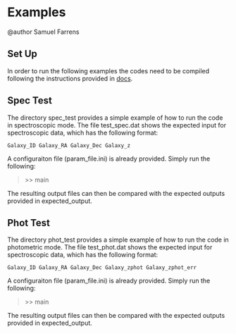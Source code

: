 Examples
==================

@author Samuel Farrens

Set Up
-

In order to run the following examples the codes need to be compiled
following the instructions provided in [docs](../docs/readme.md).

Spec Test
------------

The directory spec\_test provides a simple example of how to run the
code in spectroscopic mode. The file test\_spec.dat shows the expected
input for spectroscopic data, which has the following format:

`Galaxy_ID Galaxy_RA Galaxy_Dec Galaxy_z`

A configuraiton file (param_file.ini) is already provided. Simply run the following:

> \>> main

The resulting output files can then be compared with the expected
outputs provided in expected_output.

Phot Test
------------

The directory phot\_test provides a simple example of how to run the
code in photometric mode. The file test\_phot.dat shows the expected
input for spectroscopic data, which has the following format:

`Galaxy_ID Galaxy_RA Galaxy_Dec Galaxy_zphot Galaxy_zphot_err`

A configuraiton file (param_file.ini) is already provided. Simply run the following:

> \>> main

The resulting output files can then be compared with the expected
outputs provided in expected_output.
